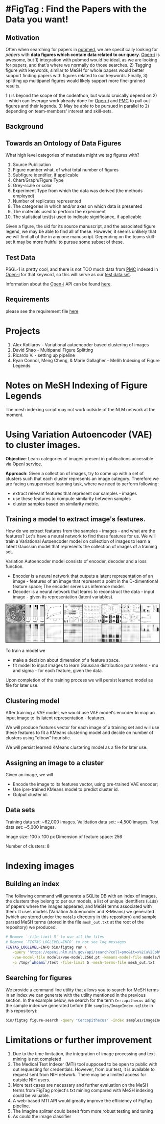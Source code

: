 # #FigTag : Find the Papers with the Data you want!

## Motivation
Often when searching for papers in [pubmed](https://www.ncbi.nlm.nih.gov/pubmed/), we are specifically looking for *papers* with __data figures which contain data related to our query__. [Open-i](https://openi.nlm.nih.gov/) is awesome, but 1) integration with pubmed would be ideal, as we are looking for papers, and that's where we normally do those searches. 2) Tagging figure with keywords, similar to MeSH for whole papers would better support finding papers with figures related to our keywords. Finally, 3) splitting up multipanel figures would likely support more fine-grained results.

1 ) is beyond the scope of the codeathon, but would cruically depend on 2) - which can leverage work already done for [Open-i](https://openi.nlm.nih.gov/) and [PMC](https://www.ncbi.nlm.nih.gov/pmc/?) to pull out figures and their legends. 3) May be able to be pursued in parallel to 2) depending on team-members' interest and skill-sets.

## Background

## Towards an Ontology of Data Figures
What high level categories of metadata might we tag figures with?
1. Source Publication
2. Figure number what, of what total number of figures
3. Subfigure identifier, if applicable
4. Chart/Graph/Figure Type
5. Grey-scale or color
6. Experiment Type from which the data was derived (the methods employed)
7. Number of replicates represented
8. The categories in which and/or axes on which data is presented
9. The materials used to perform the experiment
10. The statistical test(s) used to indicate significance, if applicable

Given a figure, the uid for its source manuscript, and the associated figure legend, we may be able to find all of these. However, it seems unlikely that we will find all of the in any one manuscript. Depending on the teams skill-set it may be more fruitful to pursue some subset of these.

## Test Data
PSGL-1 is pretty cool, and there is not TOO much data from [PMC](https://www.ncbi.nlm.nih.gov/pmc/?) indexed in [Open-i](https://openi.nlm.nih.gov/) for that keyword, so this will serve as our [test data set](https://openi.nlm.nih.gov/gridquery?q=psgl-1%20OR%20sleplg&it=u,g,c,m,mc,p,ph,x&coll=pmc&vid=1&m=1&n=100).

Information about the [Open-i](https://openi.nlm.nih.gov/) API can be found [here](https://openi.nlm.nih.gov/services?it=xg#searchAPIUsingGET).

## Requirements

please see the requirement file [here](https://github.com/NCBI-Codeathons/Automated-Figure-extraction-and-Tagging/blob/master/requirements/base.txt)

# Projects

1. Alex Kotliarov - Variational autoencoder based clustering of images
2. David Shao - Multipanel Figure Splitting
3. Ricardo V. - setting up pipeline
4. Ryan Connor, Meng Cheng, & Marie Gallagher - MeSh Indexing of Figure Legends

# Notes on MeSH Indexing of Figure Legends

The mesh indexing script may not work outside of the NLM network at the moment.

# Using Variation Autoencoder (VAE) to cluster images.

**Objective**: Learn categories of images present in publications accessible via OpenI service.

**Approach**: Given a collection of images, try to come up with a set of clusters such that each cluster represents an image category.
Therefore we are facing unsupervised learning task, where we need to perform following:

- extract relevant features that represent our samples - images
- use these features to compute similarity between samples
- cluster samples based on similarity metric.

## Training a model to extract image's features.

How do we extract features from the samples - images - and what are the features?
Let's have a neural network to find these features for us.
We will train a Variational Autoencoder model on collection of images to learn a latent Gaussian model that represents the collection of images of a training set.

Variation Autoencoder model consists of encoder, decoder and a loss function.
- Encoder is a neural network that outputs a latent representation of an image - features of an image that represent a point in the D-dimentional feature space; The encoder serves as inference model.
- Decoder is a neural network that learns to reconstruct the data - input image - given its representation (latent variables).

![Example Decoder Image Reconstruction](https://raw.githubusercontent.com/NCBI-Codeathons/Automated-Figure-extraction-and-Tagging/master/notebooks/reconstruction.png)

To train a model we
- make a decision about dimension of a feature space.
- fit model to input images to learn Gaussian distribution parameters - mu and sigma - for each feature, given the data.

Upon completion of the training process we will persist learned model as file for later use.

## Clustering model

After training a VAE model, we would use VAE model's encoder to map an input image to its latent representation - features.

We will produce features vector for each image of a training set and will use these features to fit a KMeans clustering model and decide on number of clusters using "elbow" heuristic.

We will persist learned KMeans clustering model as a file for later use.

## Assigning an image to a cluster

Given an image, we will
- Encode the image to its features vector, using pre-trained VAE encoder;
- Use ipre-trained KMeans model to predict cluster id.
- Output cluster id.

## Data sets

Training data set:   ~62,000 images.
Validation data set: ~4,500 images.
Test data set:       ~5,000 images.

Image size: 100 x 100 px
Dimension of feature space: 256

Number of clusters:  8

# Indexing images

## Building an index

The following command will generate a SQLite DB with an index of images, the clusters they belong to per our models, a list of unique identifiers (`uid`s) of papers where the images appeared, and MeSH terms associated with them. It uses models (Variation Autoencoder and K-Means) we generated (which are stored under the `models` directory in this repository) and sample parsed MeSH terms (stored in the file `mesh_out.txt` at the root of the repository) we produced.

```bash
# Remove `-file-limit 5` to use all the files
# Remove `FIGTAG_LOGLEVEL=INFO` to not see log messages
FIGTAG_LOGLEVEL=INFO bin/figtag run \
   -query 'https://openi.nlm.nih.gov/api/search?coll=pmc&it=x%2Cu%2Cph%2Cp%2Cmc%2Cm%2Cg%2Cc&m=1&n=100&query=psgl-1%20OR%20sleplg' \
   -vae-model-file models/vae-model.256d.pt -kmeans-model-file models/kmeans_model.256d.8.pt \
   -o /tmp/`whoami`/test -file-limit 5 -mesh-terms-file mesh_out.txt
```

## Searching for figures

We provide a command line utility that allows you to search for MeSH terms in an index we can generate with the utility mentioned in the previous section. In the example below, we search for the term `Cercopithecus` using the sample index we generated before (file `samples/ImageIndex.sqlite` in this repository):

```bash
bin/figtag figure-search -query "Cercopithecus" -index samples/ImageIndex.sqlite
```

# Limitations or further improvement
1.    Due to the time limitation, the integration of image processing and text mining is not completed
2.    The Medical Text Indexer (MTI) tool supposed to be open to public with out requesting for credentials. However, from our test, it is available to request sent from NIH network. There may be a limited access for outside NIH users.
3.    More test cases are necessary and further evaluation on the MeSH terms from FigTag project's txt mining compared with MeSH indexing could be valuable.
4.    A web-based MTI API would greatly improve the efficiency of FigTag pipeline.
5.    The Imagine splitter could beneit from more robust testing and tuning
6.    As could the image classifier
